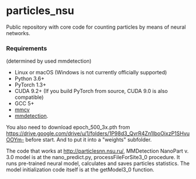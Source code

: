 # particles_nsu
Public repository with core code for counting particles by means of neural networks.

### Requirements
(determined by used mmdetection)

- Linux or macOS (Windows is not currently officially supported)
- Python 3.6+
- PyTorch 1.3+
- CUDA 9.2+ (If you build PyTorch from source, CUDA 9.0 is also compatible)
- GCC 5+
- [mmcv](https://github.com/open-mmlab/mmcv)
- [mmdetection](https://raw.githubusercontent.com/open-mmlab/mmdetection/master/docs/install.md).

You also need to download epoch_500_3x.pth from https://drive.google.com/drive/u/1/folders/1P98d3_QvrR4Zn1lboOixzP1SHvuOOYm- before start. And to put it into a "weights" subfolder.

The code that works at http://particlesnn.nsu.ru/, MMDetection NanoPart v. 3.0 model is at the nano_predict.py, processFileForSite3_0 procedure. It runs pre-trained neural model, calculates and saves particles statistics. The model initialization code itself is at the getModel3_0 function.
